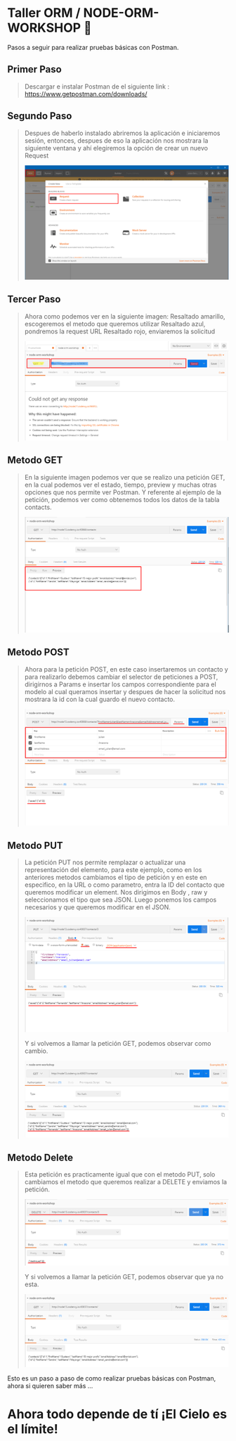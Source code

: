 # Taller ORM / NODE-ORM-WORKSHOP 🚀

Pasos a seguir para realizar pruebas básicas con Postman.

## Primer Paso
> Descargar e instalar Postman de el siguiente link : https://www.getpostman.com/downloads/

## Segundo Paso
> Despues de haberlo instalado abriremos la aplicación e iniciaremos sesión, entonces, despues de eso la aplicación nos mostrara la siguiente ventana  y ahí elegiremos la opción de crear un nuevo Request
>
>![Figura 14.1](images/postman_1.png)


## Tercer Paso
> Ahora como podemos ver en la siguiente imagen:
> Resaltado amarillo, escogeremos el metodo que queremos utilizar
> Resaltado azul, pondremos la request URL
> Resaltado rojo, enviaremos la solicitud
>
>![Figura 14.1](images/postman_2.png)

## Metodo GET
> En la siguiente imagen podemos ver que se realizo una petición GET, en la cual podemos ver el estado, tiempo, preview y muchas otras opciones que nos permite ver Postman. Y referente al ejemplo de la petición, podemos ver como obtenemos todos los datos de la tabla contacts.
>
>![Figura 14.1](images/postman_3.png)

## Metodo POST
> Ahora para la petición POST, en este caso insertaremos un contacto y para realizarlo debemos cambiar el selector de peticiones a POST, dirigirnos a Params e insertar los campos correspondiente para el modelo al cual queramos insertar y despues de hacer la solicitud nos mostrara la id con la cual guardo el nuevo contacto.
>
>![Figura 14.1](images/postman_4.png)

## Metodo PUT
> La petición PUT nos permite remplazar o actualizar una representación del elemento, para este ejemplo, como en los anteriores metodos cambiamos el tipo de petición y en este en especifico, en la URL o como parametro, entra la ID del contacto que queremos modificar un element. Nos dirigimos en Body , raw y seleccionamos el tipo que sea JSON. Luego ponemos los campos necesarios y que queremos modificar en el JSON.
>
>![Figura 14.1](images/postman_5.png)
>
>Y si volvemos a llamar la petición GET, podemos observar como cambio.
>
>![Figura 14.1](images/postman_6.png)

## Metodo Delete
>Esta petición es practicamente igual que con el metodo PUT, solo cambiamos el metodo que queremos realizar a DELETE y enviamos la petición.
>
>![Figura 14.1](images/postman_7.png)
>
>Y si volvemos a llamar la petición GET, podemos observar que ya no esta.
>
>![Figura 14.1](images/postman_8.png)

Esto es un paso a paso de como realizar pruebas básicas con Postman, ahora si quieren saber más ...

# Ahora todo depende de tí ¡El Cielo es el límite!


